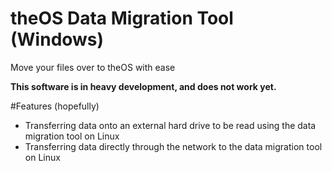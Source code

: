 # theOS Data Migration Tool (Windows)
Move your files over to theOS with ease

**This software is in heavy development, and does not work yet.**

#Features (hopefully)
- Transferring data onto an external hard drive to be read using the data migration tool on Linux
- Transferring data directly through the network to the data migration tool on Linux
